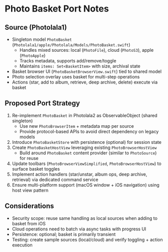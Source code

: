# Photo Basket Port Notes

## Source (Photolala1)
- Singleton model `PhotoBasket` (`Photolala1/apple/Photolala/Models/PhotoBasket.swift`)
  - Handles mixed sources: local (`PhotoFile`), cloud (`PhotoS3`), apple (`PhotoApple`)
  - Tracks metadata, supports add/remove/toggle
  - Maintains `items: Set<BasketItem>` with size, archival state
- Basket browser UI (`PhotoBasketBrowserView.swift`) tied to shared model
- Photo selection overlay uses basket for multi-step operations
- Actions (star, add to album, retrieve, deep archive, delete) execute via basket

## Proposed Port Strategy
1. Re-implement `PhotoBasket` in Photolala2 as ObservableObject (shared singleton)
   - Use new `PhotoBrowserItem` + metadata map per source
   - Provide protocol-based APIs to avoid direct dependency on legacy models
2. Introduce `PhotoBasketStore` with persistence (optional) for session state
3. Create `PhotoBasketHostView` leveraging existing `PhotoBrowserHostView`
   - Build around `PhotoBasket` content provider (similar to `PhotoSource`) for reuse
4. Update toolbars (`PhotoBrowserViewSimplified`, `PhotoBrowserHostView`) to surface basket toggles
5. Implement action handlers (star/unstar, album ops, deep archive, retrieval) via dedicated command service
6. Ensure multi-platform support (macOS window + iOS navigation) using host view pattern

## Considerations
- Security scope: reuse same handling as local sources when adding to basket from iOS
- Cloud operations need to batch via async tasks with progress UI
- Persistence: optional; basket is primarily transient
- Testing: create sample sources (local/cloud) and verify toggling + action execution

